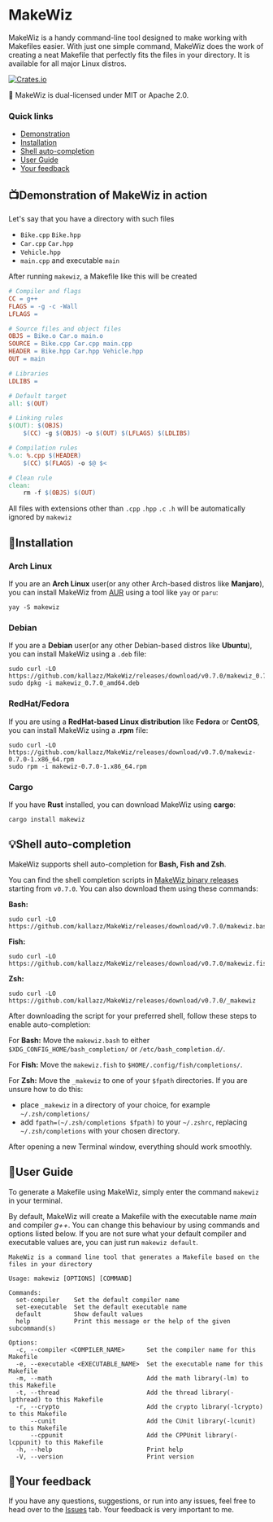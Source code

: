 # MakeWiz
MakeWiz is a handy command-line tool designed to make working with Makefiles easier.
With just one simple command, MakeWiz does the work of creating a neat Makefile that perfectly fits the files in your directory. 
It is available for all major Linux distros.

[![Crates.io](https://img.shields.io/crates/v/makewiz.svg)](https://crates.io/crates/makewiz)

🔐 MakeWiz is dual-licensed under MIT or Apache 2.0.

### Quick links

* [Demonstration](#demonstration-of-makewiz-in-action)
* [Installation](#installation)
* [Shell auto-completion](#shell-auto-completion)
* [User Guide](#user-guide)
* [Your feedback](#your-feedback)

## 📺Demonstration of MakeWiz in action

Let's say that you have a directory with such files

* `Bike.cpp` `Bike.hpp`
* `Car.cpp` `Car.hpp`
* `Vehicle.hpp`
* `main.cpp` and executable `main`

After running `makewiz`, a Makefile like this will be created

```Makefile
# Compiler and flags
CC = g++
FLAGS = -g -c -Wall
LFLAGS =

# Source files and object files
OBJS = Bike.o Car.o main.o
SOURCE = Bike.cpp Car.cpp main.cpp
HEADER = Bike.hpp Car.hpp Vehicle.hpp
OUT = main

# Libraries
LDLIBS =

# Default target
all: $(OUT)

# Linking rules
$(OUT): $(OBJS)
    $(CC) -g $(OBJS) -o $(OUT) $(LFLAGS) $(LDLIBS)

# Compilation rules
%.o: %.cpp $(HEADER)
    $(CC) $(FLAGS) -o $@ $<

# Clean rule
clean:
    rm -f $(OBJS) $(OUT)
```

All files with extensions other than `.cpp` `.hpp` `.c` `.h` will be automatically ignored by `makewiz`



## 🚀Installation

### Arch Linux
If you are an **Arch Linux** user(or any other Arch-based distros like **Manjaro**), you can install MakeWiz from [AUR](https://aur.archlinux.org/packages/makewiz-bin/) using a tool like `yay` or `paru`:

```
yay -S makewiz
```

### Debian
If you are a **Debian** user(or any other Debian-based distros like **Ubuntu**), you can install MakeWiz using a `.deb` file:

```
sudo curl -LO https://github.com/kallazz/MakeWiz/releases/download/v0.7.0/makewiz_0.7.0_amd64.deb
sudo dpkg -i makewiz_0.7.0_amd64.deb
```

### RedHat/Fedora
If you are using a **RedHat-based Linux distribution** like **Fedora** or **CentOS**, you can install MakeWiz using a **.rpm** file:

```
sudo curl -LO https://github.com/kallazz/MakeWiz/releases/download/v0.7.0/makewiz-0.7.0-1.x86_64.rpm
sudo rpm -i makewiz-0.7.0-1.x86_64.rpm
```

### Cargo
If you have **Rust** installed, you can download MakeWiz using **cargo**:

```
cargo install makewiz
```



## 💡Shell auto-completion

MakeWiz supports shell auto-completion for **Bash, Fish and Zsh**.

You can find the shell completion scripts in [MakeWiz binary releases](https://github.com/kallazz/MakeWiz/releases/) starting from `v0.7.0`.
You can also download them using these commands:

**Bash:**
```
sudo curl -LO https://github.com/kallazz/MakeWiz/releases/download/v0.7.0/makewiz.bash
```

**Fish:**
```
sudo curl -LO https://github.com/kallazz/MakeWiz/releases/download/v0.7.0/makewiz.fish
```


**Zsh:**
```
sudo curl -LO https://github.com/kallazz/MakeWiz/releases/download/v0.7.0/_makewiz
```

After downloading the script for your preferred shell, follow these steps to enable auto-completion:

For **Bash:** Move the `makewiz.bash` to either `$XDG_CONFIG_HOME/bash_completion/` or `/etc/bash_completion.d/`.

For **Fish:** Move the `makewiz.fish` to `$HOME/.config/fish/completions/`.

For **Zsh:** Move the `_makewiz` to one of your `$fpath` directories. If you are unsure how to do this:
- place `_makewiz` in a directory of your choice, for example `~/.zsh/completions/`
- add `fpath=(~/.zsh/completions $fpath)` to your `~/.zshrc`, replacing `~/.zsh/completions` with your chosen directory.

After opening a new Terminal window, everything should work smoothly.



## 📖User Guide
To generate a Makefile using MakeWiz, simply enter the command `makewiz` in your terminal.

By default, MakeWiz will create a Makefile with the executable name *main* and compiler *g++*. You can change this behaviour by using commands and options listed below. If you are not sure what your default compiler and executable values are, you can just run `makewiz default`.

```
MakeWiz is a command line tool that generates a Makefile based on the files in your directory

Usage: makewiz [OPTIONS] [COMMAND]

Commands:
  set-compiler    Set the default compiler name
  set-executable  Set the default executable name
  default         Show default values
  help            Print this message or the help of the given subcommand(s)

Options:
  -c, --compiler <COMPILER_NAME>      Set the compiler name for this Makefile
  -e, --executable <EXECUTABLE_NAME>  Set the executable name for this Makefile
  -m, --math                          Add the math library(-lm) to this Makefile
  -t, --thread                        Add the thread library(-lpthread) to this Makefile
  -r, --crypto                        Add the crypto library(-lcrypto) to this Makefile
      --cunit                         Add the CUnit library(-lcunit) to this Makefile
      --cppunit                       Add the CPPUnit library(-lcppunit) to this Makefile
  -h, --help                          Print help
  -V, --version                       Print version
```



## 📣Your feedback
If you have any questions, suggestions, or run into any issues, feel free to head over to the [Issues](https://github.com/kallazz/MakeWiz/issues) tab. Your feedback is very important to me.
